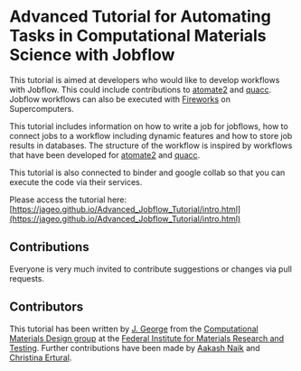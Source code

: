# Advanced Tutorial for Automating Tasks in Computational Materials Science with Jobflow

This tutorial is aimed at developers who would like to develop workflows with Jobflow. This could include contributions to [atomate2](https://github.com/materialsproject/atomate2) and [quacc](https://github.com/Quantum-Accelerators/quacc). Jobflow workflows can also be executed with [Fireworks](https://github.com/materialsproject/fireworks) on Supercomputers.

This tutorial includes information on how to write a job for jobflows, how to connect jobs to a workflow including dynamic features and how to store job results in databases. The structure of the workflow is inspired by workflows that have been developed for [atomate2](https://github.com/materialsproject/atomate2) and [quacc](https://github.com/Quantum-Accelerators/quacc).

This tutorial is also connected to binder and google collab so that you can execute the code via their services.

Please access the tutorial here: [https://jageo.github.io/Advanced_Jobflow_Tutorial/intro.html](https://jageo.github.io/Advanced_Jobflow_Tutorial/intro.html)

## Contributions
Everyone is very much invited to contribute suggestions or changes via pull requests.

## Contributors
This tutorial has been written by [J. George](https://github.com/JaGeo) from the [Computational Materials Design group](https://jageo.github.io/) at the [Federal Institute for Materials Research and Testing](https://www.bam.de/Content/EN/Standard-Articles/About-us/Jobs-and-Careers/Young-Science/junior-research-group-george-computational-materials-design.html). Further contributions have been made by  [Aakash Naik](https://github.com/naik-aakash/) and [Christina Ertural](https://github.com/QuantumChemist).
